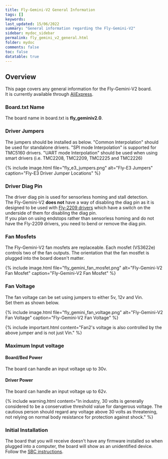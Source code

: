```yaml
---
title: Fly-Gemini-V2 General Information
tags: []
keywords: 
last_updated: 15/06/2022
summary: "General information regarding the Fly-Gemini-V2"
sidebar: mydoc_sidebar
permalink: fly_gemini_v2_general.html
folder: mydoc
comments: false
toc: false
datatable: true
---
```


## Overview

This page covers any general information for the Fly-Gemini-V2 board.  
It is currently available through [AliExpress](https://www.aliexpress.com/item/1005003536896114.html). 

### Board.txt Name

The board name in board.txt is **fly_geminiv2.0**.

### Driver Jumpers

The jumpers should be installed as below. "Common Interpolation" should be used for standalone drivers. "SPI mode Interpolation" is supported for TMC5160 drivers. "UART mode Interpolation" should be used when using smart drivers (i.e. TMC2208, TMC2209, TMC2225 and TMC2226)

{% include image.html file="fly_e3_jumpers.png" alt="Fly-E3 Jumpers" caption="Fly-E3 Driver Jumper Locations" %}

### Driver Diag Pin

The driver diag pin is used for sensorless homing and stall detection.  
The Fly-Gemini-V2 **does not** have a way of disabling the diag pin as it is designed to be used with [Fly-2209 drivers](https://www.aliexpress.com/item/1005001877899893.html) which have a switch on the underside of them for disabling the diag pin.  
If you plan on using endstops rather than sensorless homing and do not have the Fly-2209 drivers, you need to bend or remove the diag pin. 

### Fan Mosfets

The Fly-Gemini-V2 fan mosfets are replaceable.
Each mosfet (VS3622e) controls two of the fan outputs.
The orientation that the fan mostfet is plugged into the board doesn't matter.

{% include image.html file="fly_gemini_fan_mosfet.png" alt="Fly-Gemini-V2 Fan Mosfet" caption="Fly-Gemini-V2 Fan Mosfet" %}

### Fan Voltage

The fan voltage can be set using jumpers to either 5v, 12v and Vin.  
Set them as shown below.  

{% include image.html file="fly_gemini_fan_voltage.png" alt="Fly-Gemini-V2 Fan Voltage" caption="Fly-Gemini-V2 Fan Voltage" %}

{% include important.html content="Fan2's voltage is also controlled by the above jumper and is not just Vin." %}

### Maximum Input voltage

#### Board/Bed Power

The board can handle an input voltage up to 30v.

#### Driver Power

The board can handle an input voltage up to 62v.

{% include warning.html content="In industry, 30 volts is generally considered to be a conservative threshold value for dangerous voltage. The cautious person should regard any voltage above 30 volts as threatening, not relying on normal body resistance for protection against shock." %}

### Initial Installation

The board that you will receive doesn't have any firmware installed so when plugged into a computer, the board will show as an unidentified device.
Follow the [SBC instructions](fly_gemini_v2_connected_sbc.html).